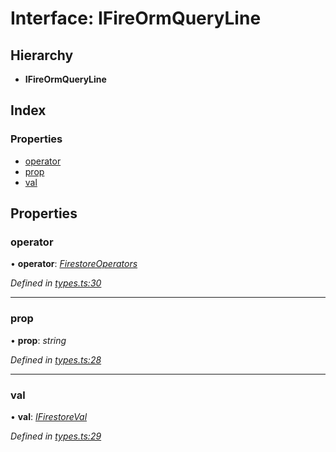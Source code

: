 
# Interface: IFireOrmQueryLine

## Hierarchy

* **IFireOrmQueryLine**

## Index

### Properties

* [operator](ifireormqueryline.md#operator)
* [prop](ifireormqueryline.md#prop)
* [val](ifireormqueryline.md#val)

## Properties

###  operator

• **operator**: *[FirestoreOperators](../enums/firestoreoperators.md)*

*Defined in [types.ts:30](https://github.com/wovalle/fireorm/blob/5547513/src/types.ts#L30)*

___

###  prop

• **prop**: *string*

*Defined in [types.ts:28](https://github.com/wovalle/fireorm/blob/5547513/src/types.ts#L28)*

___

###  val

• **val**: *[IFirestoreVal](../globals.md#ifirestoreval)*

*Defined in [types.ts:29](https://github.com/wovalle/fireorm/blob/5547513/src/types.ts#L29)*
